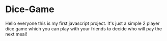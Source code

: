 # Dice-Game
Hello everyone this is my first javascript project. It's just a simple 2 player dice game which you can play with your friends to decide who will pay the next meal!

